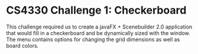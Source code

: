 # CS4330 Challenge 1: Checkerboard
This challenge required us to create a javaFX + Scenebuilder 2.0 application that would fill in a checkerboard and be dynamically sized with the window.
The menu contains options for changing the grid dimensions as well as board colors.
